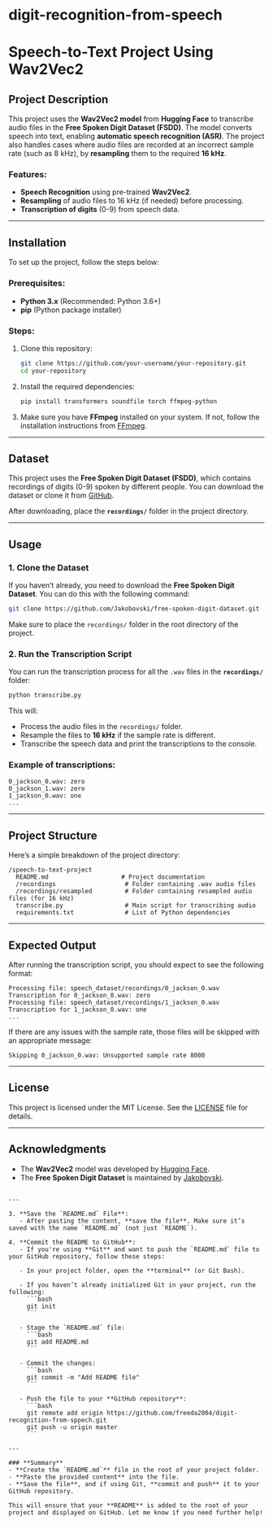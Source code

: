 # digit-recognition-from-speech



# Speech-to-Text Project Using Wav2Vec2

## Project Description

This project uses the **Wav2Vec2 model** from **Hugging Face** to transcribe audio files in the **Free Spoken Digit Dataset (FSDD)**. The model converts speech into text, enabling **automatic speech recognition (ASR)**. The project also handles cases where audio files are recorded at an incorrect sample rate (such as 8 kHz), by **resampling** them to the required **16 kHz**.

### Features:
- **Speech Recognition** using pre-trained **Wav2Vec2**.
- **Resampling** of audio files to 16 kHz (if needed) before processing.
- **Transcription of digits** (0-9) from speech data.

---

## Installation

To set up the project, follow the steps below:

### Prerequisites:
- **Python 3.x** (Recommended: Python 3.6+)
- **pip** (Python package installer)

### Steps:
1. Clone this repository:
   ```bash
   git clone https://github.com/your-username/your-repository.git
   cd your-repository
   ```

2. Install the required dependencies:
   ```bash
   pip install transformers soundfile torch ffmpeg-python
   ```

3. Make sure you have **FFmpeg** installed on your system. If not, follow the installation instructions from [FFmpeg](https://ffmpeg.org/download.html).

---

## Dataset

This project uses the **Free Spoken Digit Dataset (FSDD)**, which contains recordings of digits (0-9) spoken by different people. You can download the dataset or clone it from [GitHub](https://github.com/Jakobovski/free-spoken-digit-dataset).

After downloading, place the **`recordings/`** folder in the project directory.

---

## Usage

### 1. Clone the Dataset

If you haven’t already, you need to download the **Free Spoken Digit Dataset**. You can do this with the following command:

```bash
git clone https://github.com/Jakobovski/free-spoken-digit-dataset.git
```

Make sure to place the `recordings/` folder in the root directory of the project.

### 2. Run the Transcription Script

You can run the transcription process for all the `.wav` files in the **`recordings/`** folder:

```bash
python transcribe.py
```

This will:
- Process the audio files in the `recordings/` folder.
- Resample the files to **16 kHz** if the sample rate is different.
- Transcribe the speech data and print the transcriptions to the console.

### Example of transcriptions:
```
0_jackson_0.wav: zero
0_jackson_1.wav: zero
1_jackson_0.wav: one
...
```

---

## Project Structure

Here’s a simple breakdown of the project directory:

```
/speech-to-text-project
  README.md                    # Project documentation
  /recordings                   # Folder containing .wav audio files
  /recordings/resampled         # Folder containing resampled audio files (for 16 kHz)
  transcribe.py                 # Main script for transcribing audio
  requirements.txt              # List of Python dependencies
```

---

## Expected Output

After running the transcription script, you should expect to see the following format:

```
Processing file: speech_dataset/recordings/0_jackson_0.wav
Transcription for 0_jackson_0.wav: zero
Processing file: speech_dataset/recordings/1_jackson_0.wav
Transcription for 1_jackson_0.wav: one
...
```

If there are any issues with the sample rate, those files will be skipped with an appropriate message:
```
Skipping 0_jackson_0.wav: Unsupported sample rate 8000
```

---

## License

This project is licensed under the MIT License. See the [LICENSE](LICENSE) file for details.

---

## Acknowledgments

- The **Wav2Vec2** model was developed by [Hugging Face](https://huggingface.co/).
- The **Free Spoken Digit Dataset** is maintained by [Jakobovski](https://github.com/Jakobovski/free-spoken-digit-dataset).
```

---

3. **Save the `README.md` File**:
   - After pasting the content, **save the file**. Make sure it’s saved with the name `README.md` (not just `README`).

4. **Commit the README to GitHub**:
   - If you're using **Git** and want to push the `README.md` file to your GitHub repository, follow these steps:
   
   - In your project folder, open the **terminal** (or Git Bash).
   
   - If you haven’t already initialized Git in your project, run the following:
     ```bash
     git init
     ```

   - Stage the `README.md` file:
     ```bash
     git add README.md
     ```

   - Commit the changes:
     ```bash
     git commit -m "Add README file"
     ```

   - Push the file to your **GitHub repository**:
     ```bash
     git remote add origin https://github.com/freeda2004/digit-recognition-from-sppech.git
     git push -u origin master
     ```

---

### **Summary**
- **Create the `README.md`** file in the root of your project folder.
- **Paste the provided content** into the file.
- **Save the file**, and if using Git, **commit and push** it to your GitHub repository.

This will ensure that your **README** is added to the root of your project and displayed on GitHub. Let me know if you need further help!
